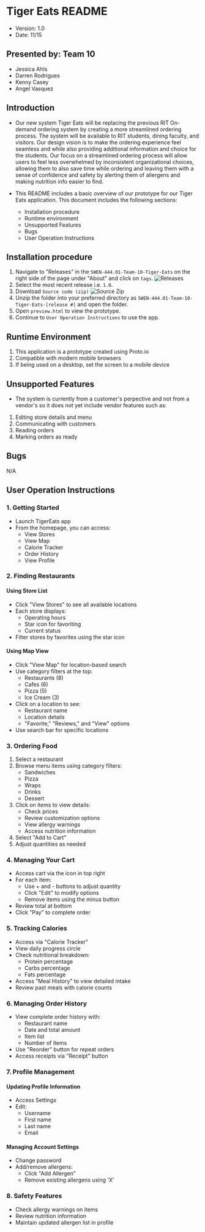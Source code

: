 # Tiger Eats README
- Version: 1.0
- Date: 11/15

## Presented by: Team 10
- Jessica Ahls
- Darren Rodrigues
- Kenny Casey
- Angel Vasquez

## Introduction
- Our new system Tiger Eats will be replacing the previous RIT On-demand ordering system by creating a more streamlined ordering process. The system will be available to RIT students, dining faculty, and visitors. Our design vision is to make the ordering experience feel seamless and while also providing additional information and choice for the students. Our focus on a streamlined ordering process will allow users to feel less overwhelmed by inconsistent organizational choices, allowing them to also save time while ordering and leaving them with a sense of confidence and safety by alerting them of allergens and making nutrition info easier to find.

- This README includes a basic overview of our prototype for our Tiger Eats application. This document includes the following sections:
    - Installation procedure
    - Runtime environment
    - Unsupported Features
    - Bugs 
    - User Operation Instructions

## Installation procedure
1. Navigate to "Releases" in the `SWEN-444.01-Team-10-Tiger-Eats` on the right side of the page under "About" and click on `tags`.
  ![Releases](docs/releases.png) 
2. Select the most recent release i.e. `1.0`.
2. Download `Source code (zip)`
  ![Source Zip](docs/source-zip.png) 
3. Unzip the folder into your preferred directory as `SWEN-444.01-Team-10-Tiger-Eats-[release #]` and open the folder.
4. Open `preview.html` to view the prototype.
5. Continue to `User Operation Instructions` to use the app.

## Runtime Environment
1. This application is a prototype created using Proto.io
2. Compatible with modern mobile browsers
3. If being used on a desktop, set the screen to a mobile device

## Unsupported Features
- The system is currently from a customer's perpective and not from a vendor's so it does
not yet include vendor features such as:
1. Editing store details and menu
2. Communicating with customers
3. Reading orders
4. Marking orders as ready

## Bugs 
N/A

## User Operation Instructions

### 1. Getting Started
- Launch TigerEats app
- From the homepage, you can access:
  - View Stores
  - View Map
  - Calorie Tracker
  - Order History
  - View Profile

### 2. Finding Restaurants
#### Using Store List
- Click "View Stores" to see all available locations
- Each store displays:
  - Operating hours
  - Star icon for favoriting
  - Current status
- Filter stores by favorites using the star icon

#### Using Map View
- Click "View Map" for location-based search
- Use category filters at the top:
  - Restaurants (8)
  - Cafes (6)
  - Pizza (5)
  - Ice Cream (3)
- Click on a location to see:
  - Restaurant name
  - Location details
  - "Favorite," "Reviews," and "View" options
- Use search bar for specific locations

### 3. Ordering Food
1. Select a restaurant
2. Browse menu items using category filters:
   - Sandwiches
   - Pizza
   - Wraps
   - Drinks
   - Dessert
3. Click on items to view details:
   - Check prices
   - Review customization options
   - View allergy warnings
   - Access nutrition information
4. Select "Add to Cart"
5. Adjust quantities as needed

### 4. Managing Your Cart
- Access cart via the icon in top right
- For each item:
  - Use + and - buttons to adjust quantity
  - Click "Edit" to modify options
  - Remove items using the minus button
- Review total at bottom
- Click "Pay" to complete order

### 5. Tracking Calories
- Access via "Calorie Tracker"
- View daily progress circle
- Check nutritional breakdown:
  - Protein percentage
  - Carbs percentage
  - Fats percentage
- Access "Meal History" to view detailed intake
- Review past meals with calorie counts

### 6. Managing Order History
- View complete order history with:
  - Restaurant name
  - Date and total amount
  - Item list
  - Number of items
- Use "Reorder" button for repeat orders
- Access receipts via "Receipt" button

### 7. Profile Management
#### Updating Profile Information
- Access Settings
- Edit:
  - Username
  - First name
  - Last name
  - Email

#### Managing Account Settings
- Change password
- Add/remove allergens:
  - Click "Add Allergen"
  - Remove existing allergens using 'X'

### 8. Safety Features
- Check allergy warnings on items
- Review nutrition information
- Maintain updated allergen list in profile
